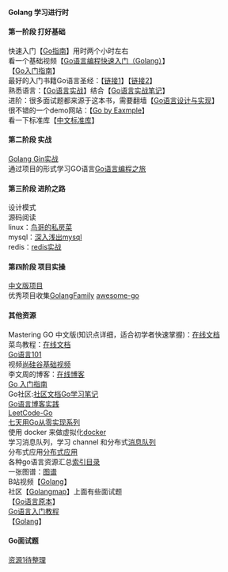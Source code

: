 #### Golang 学习进行时
#### 第一阶段 打好基础
快速入门【[Go指南](https://tour.go-zh.org/welcome/1)】用时两个小时左右  
看一个基础视频【[Go语言编程快速入门（Golang）](https://www.bilibili.com/video/BV1fD4y1m7TD?spm_id_from=333.999.0.0)】  
【[Go入门指南](https://github.com/unknwon/the-way-to-go_ZH_CN/blob/master/eBook/directory.md)】  
最好的入门书籍Go语言圣经：【[链接1](https://github.com/golang-china/gopl-zh)】【[链接2](https://books.studygolang.com/gopl-zh/)】  
熟悉语言：【[Go语言实战]()】结合【[Go语言实战笔记](https://www.flysnow.org/archives/)】   
进阶：很多面试题都来源于这本书，需要翻墙【[Go语言设计与实现](https://draveness.me/golang/)】  
很不错的一个demo网站：【[Go by Eaxmple](https://learnku.com/docs/gobyexample/2020)】  
看一下标准库【[中文标准库](https://studygolang.com/pkgdoc)】 
#### 第二阶段 实战
[Golang Gin实战](https://www.flysnow.org/search/?q=gin&sitesearch=https%3A%2F%2Fwww.flysnow.org)  
通过项目的形式学习GO语言[Go语言编程之旅](https://golang2.eddycjy.com/posts/ch1/01-simple-flag/)  
#### 第三阶段 进阶之路
设计模式  
源码阅读  
linux：[鸟哥的私房菜]()  
mysql：[深入浅出mysql]()  
redis：[redis实战]()
#### 第四阶段 项目实操
[中文版项目](https://github.com/GolangFamily/golang-open-source-projects)  
优秀项目收集[GolangFamily](https://github.com/GolangFamily)
[awesome-go](https://www.cntofu.com/book/89/README.md#awesome-go)  
#### 其他资源
Mastering GO 中文版(知识点详细，适合初学者快速掌握)：[在线文档](https://www.bookstack.cn/read/Mastering_Go_ZH_CN/README.md)  
菜鸟教程：[在线文档](https://www.runoob.com/go/go-tutorial.html)  
[Go语言101](https://gfw.go101.org/article/101.html)  
视频[尚硅谷基础视频](https://www.bilibili.com/video/BV1ME411Y71o?spm_id_from=333.337.search-card.all.click)  
李文周的博客：[在线博客](https://www.liwenzhou.com/posts/Go/golang-menu/)  
[Go 入门指南](https://github.com/unknwon/the-way-to-go_ZH_CN)  
Go社区:[社区文档](https://learnku.com/go/docs)[Go学习笔记](https://github.com/qyuhen/book)   
[Go语言博客实践](https://github.com/achun/Go-Blog-In-Action)  
[LeetCode-Go](https://github.com/halfrost/LeetCode-Go)  
[七天用Go从零实现系列](https://geektutu.com/post/gee.html)  
使用 docker 来做虚拟化[docker](https://www.docker.com/)  
学习消息队列，学习 channel 和分布式[消息队列](https://github.com/nsqio/nsq)  
分布式应用[分布式应用](https://github.com/etcd-io/etcd)  
各种go语言资源汇总[索引目录](https://github.com/Unknwon/go-study-index)  
一张图谱：[图谱](https://github.com/gocn/knowledge)  
B站视频【[Golang](https://www.bilibili.com/video/BV1CU4y1d7Vc?p=43)】  
社区【[Golangmap](https://www.golangroadmap.com/)】上面有些面试题   
【[Go语言原本](https://golang.design/under-the-hood/zh-cn/part1basic/ch01basic/csp/?msclkid=9d6b2cd2b1af11ec93157e1fee852748)】  
[Go语言入门教程](http://c.biancheng.net/golang/)  
【[Golang](https://www.chaindesk.cn/witbook/13#introduce)】  
####  Go面试题
[资源1待整理](https://blog.csdn.net/fish_study_csdn/article/details/119756372?ops_request_misc=%257B%2522request%255Fid%2522%253A%2522164845866816781683933127%2522%252C%2522scm%2522%253A%252220140713.130102334.pc%255Fall.%2522%257D&request_id=164845866816781683933127&biz_id=0&utm_medium=distribute.pc_search_result.none-task-blog-2~all~first_rank_ecpm_v1~times_rank-18-119756372.142^v5^control,143^v6^control&utm_term=golang&spm=1018.2226.3001.4187)
